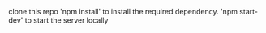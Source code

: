 clone this repo
'npm install' to install the required dependency.
'npm start-dev' to start the server locally
